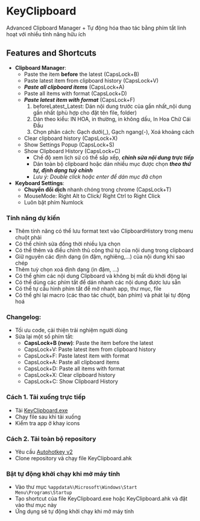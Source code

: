 # KeyClipboard

Advanced Clipboard Manager + Tự động hóa thao tác bằng phím tắt linh hoạt với nhiều tính năng hữu ích

## Features and Shortcuts

- **Clipboard Manager**:
    - Paste the item **before** the latest (CapsLock+B) 
    - Paste latest item from clipboard history (CapsLock+V)
    - ***Paste all clipboard items*** (CapsLock+A)
    - Paste all items with format (CapsLock+D)
    - ***Paste latest item with format*** (CapsLock+F)
        1. beforeLatest_Latest: Dán nội dung trước của gần nhất_nội dung gần nhất 
            (phù hợp cho đặt tên file, folder)
        2. Dán theo kiểu: IN HOA, in thường, in không dấu, In Hoa Chữ Cái Đầu
        3. Chọn phân cách: Gạch dưới(_), Gạch ngang(-), Xoá khoảng cách
    - Clear clipboard history (CapsLock+X)
    - Show Settings Popup (CapsLock+S)
    - Show Clipboard History (CapsLock+C)
        - Chế độ xem lịch sử có thể sắp xếp, ***chỉnh sửa nội dung trực tiếp***
        - Dán toàn bộ clipboard hoặc dán nhiều mục được chọn ***theo thứ tự, định dạng tuỳ chỉnh***
        - *Lưu ý: Double click hoặc enter để dán mục đã chọn*
- **Keyboard Settings**:
    - **Chuyển đổi dịch** nhanh chóng trong chrome (CapsLock+T)
    - MouseMode: Right Alt to Click/ Right Ctrl to Right Click
    - Luôn bật phím Numlock 
 
### Tính năng dự kiến
- Thêm tính năng có thể lưu format text vào ClipboardHistory trong menu chuột phải
- Có thể chỉnh sửa đồng thời nhiều lựa chọn
- Có thể thêm và điều chỉnh thủ công thứ tự của nội dung trong clipboard
- Giữ nguyên các định dạng (in đậm, nghiêng,...) của nội dung khi sao chép
- Thêm tuỳ chọn xoá định dạng (in đậm, ...)
- Có thể ghim các nội dung Clipboard và không bị mất dù khởi động lại
- Có thể dùng các phím tắt để dán nhanh các nội dung được lưu sẵn
- Có thể tự cấu hình phím tắt để mở nhanh app, thư mục, file
- Có thể ghi lại macro (các thao tác chuột, bàn phím) và phát lại tự động hoá

### Changelog:
- Tối ưu code, cải thiện trải nghiệm người dùng
- Sửa lại một số phím tắt:
    - **CapsLock+B (new)**: Paste the item before the latest
    - CapsLock+V: Paste latest item from clipboard history
    - CapsLock+F: Paste latest item with format
    - CapsLock+A: Paste all clipboard items
    - CapsLock+D: Paste all items with format
    - CapsLock+X: Clear clipboard history
    - CapsLock+C: Show Clipboard History

### Cách 1. Tải xuống trực tiếp

- Tải [KeyClipboard.exe](https://github.com/nvbangg/KeyClipboard/releases/latest)
- Chạy file sau khi tải xuống
- Kiểm tra app ở khay icons
    
### Cách 2. Tải toàn bộ repository

- Yêu cầu [Autohotkey v2](https://www.autohotkey.com)
- Clone repository và chạy file KeyClipboard.ahk

### Bật tự động khởi chạy khi mở máy tính

 - Vào thư mục `%appdata%\Microsoft\Windows\Start Menu\Programs\Startup`
 - Tạo shortcut của file KeyClipboard.exe hoặc KeyClipboard.ahk và đặt vào thư mục này
 - Ứng dụng sẽ tự động khởi chạy khi mở máy tính
